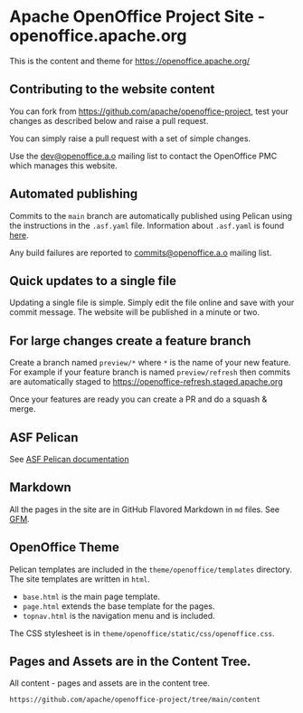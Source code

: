 # Apache OpenOffice Project Site - openoffice.apache.org

This is the content and theme for https://openoffice.apache.org/

## Contributing to the website content

You can fork from https://github.com/apache/openoffice-project, test your changes as described below
and raise a pull request.

You can simply raise a pull request with a set of simple changes.

Use the [dev@openoffice.a.o](https://lists.apache.org/list.html?dev@openoffice.apache.org) mailing list to contact
the OpenOffice PMC which manages this website.

## Automated publishing

Commits to the `main` branch are automatically published using Pelican using the instructions in the `.asf.yaml` file.
Information about `.asf.yaml` is found [here](https://cwiki.apache.org/confluence/display/INFRA/git+-+.asf.yaml+features).

Any build failures are reported to [commits@openoffice.a.o](https://lists.apache.org/list.html?commits@openoffice.apache.org)
mailing list.


## Quick updates to a single file

Updating a single file is simple. Simply edit the file online and save with your commit message. The website will be published in a minute or two.

## For large changes create a feature branch

Create a branch named `preview/*` where `*` is the name of your new feature. For example if your feature branch is named `preview/refresh`
then commits are automatically staged to https://openoffice-refresh.staged.apache.org

Once your features are ready you can create a PR and do a squash & merge.

## ASF Pelican

See [ASF Pelican documentation](https://infra.apache.org/asf-pelican.html)

## Markdown

All the pages in the site are in GitHub Flavored Markdown in `md` files. See [GFM](https://infra.apache.org/gfm.html).

## OpenOffice Theme

Pelican templates are included in the `theme/openoffice/templates` directory. The site templates are written in `html`.

- `base.html` is the main page template.
- `page.html` extends the base template for the pages.
- `topnav.html` is the navigation menu and is included.

The CSS stylesheet is in `theme/openoffice/static/css/openoffice.css`.

## Pages and Assets are in the Content Tree.

All content - pages and assets are in the content tree.

    https://github.com/apache/openoffice-project/tree/main/content

